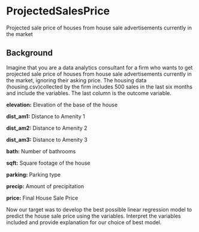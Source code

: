 # ProjectedSalesPrice
Projected sale price of houses from house sale advertisements currently in the market

## Background

Imagine that you are a data analytics consultant for a firm who wants to get projected sale price of houses from house sale advertisements currently in the market, ignoring their asking price. The housing data (housing.csv)collected by the firm includes 500 sales in the last six months and include the variables. The last column is the outcome variable.

**elevation:** Elevation of the base of the house

**dist_am1:** Distance to Amenity 1

**dist_am2:** Distance to Amenity 2

**dist_am3:** Distance to Amenity 3

**bath:** Number of bathrooms

**sqft:** Square footage of the house

**parking:** Parking type

**precip:** Amount of precipitation

**price:** Final House Sale Price


Now our target was to develop the best possible linear regression model to predict the house sale price using the variables. Interpret the variables included and provide explanation for our choice of best model.
